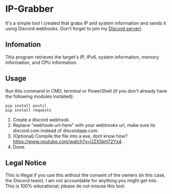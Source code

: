 # IP-Grabber
It's a simple tool I created that grabs IP and system information and sends it using Discord webhooks.
Don't forget to join my [Discord server!](https://discord.com/invite/fEqXe2CceZ).

## Infomation
This program retrieves the target's IP, IPv6, system information, memory information, and CPU information.

## Usage
Run this command in CMD, terminal or PowerShell (if you don't already have the following modules installed):
```
pip install psutil
pip install requests
```
1. Create a discord webhook.
2. Replace "webhook-url-here" with your webhooks url, make sure its discord.com instead of discordapp.com.
3. (Optional) Compile the file into a exe, dont know how? https://www.youtube.com/watch?v=UZX5kH72Yx4.
4. Done.

## Legal Notice
This is illegal if you use this without the consent of the owners (in this case, the Discord team). I am not accountable for anything you might get into. This is 100% educational; please do not misuse this tool.
